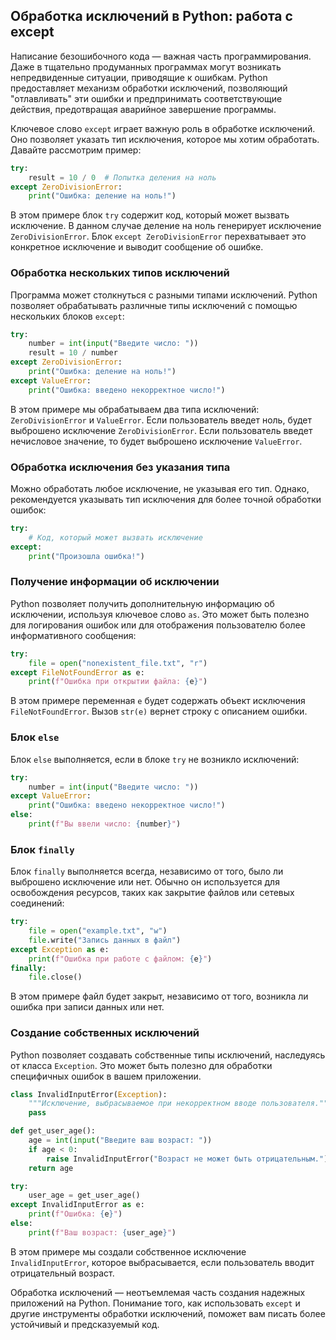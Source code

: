 ## Обработка исключений в Python: работа с except

Написание безошибочного кода — важная часть программирования. Даже в тщательно продуманных программах могут возникать непредвиденные ситуации, приводящие к ошибкам. Python предоставляет механизм обработки исключений, позволяющий "отлавливать" эти ошибки и предпринимать соответствующие действия, предотвращая аварийное завершение программы.

Ключевое слово `except` играет важную роль в обработке исключений. Оно позволяет указать тип исключения, которое мы хотим обработать. Давайте рассмотрим пример:

```python
try:
    result = 10 / 0  # Попытка деления на ноль
except ZeroDivisionError:
    print("Ошибка: деление на ноль!")
```

В этом примере блок `try` содержит код, который может вызвать исключение. В данном случае деление на ноль генерирует исключение `ZeroDivisionError`. Блок `except ZeroDivisionError` перехватывает это конкретное исключение и выводит сообщение об ошибке. 

### Обработка нескольких типов исключений

Программа может столкнуться с разными типами исключений. Python позволяет обрабатывать различные типы исключений с помощью нескольких блоков `except`:

```python
try:
    number = int(input("Введите число: "))
    result = 10 / number
except ZeroDivisionError:
    print("Ошибка: деление на ноль!")
except ValueError:
    print("Ошибка: введено некорректное число!")
```

В этом примере мы обрабатываем два типа исключений: `ZeroDivisionError` и `ValueError`. Если пользователь введет ноль, будет выброшено исключение `ZeroDivisionError`. Если пользователь введет нечисловое значение, то будет выброшено исключение `ValueError`.

### Обработка исключения без указания типа

Можно обработать любое исключение, не указывая его тип. Однако, рекомендуется указывать тип исключения для более точной обработки ошибок:

```python
try:
    # Код, который может вызвать исключение
except:
    print("Произошла ошибка!")
```

### Получение информации об исключении

Python позволяет получить дополнительную информацию об исключении, используя ключевое слово `as`. Это может быть полезно для логирования ошибок или для отображения пользователю более информативного сообщения:

```python
try:
    file = open("nonexistent_file.txt", "r")
except FileNotFoundError as e:
    print(f"Ошибка при открытии файла: {e}")
```

В этом примере переменная `e` будет содержать объект исключения `FileNotFoundError`. Вызов `str(e)` вернет строку с описанием ошибки.

### Блок `else`

Блок `else` выполняется, если в блоке `try` не возникло исключений:

```python
try:
    number = int(input("Введите число: "))
except ValueError:
    print("Ошибка: введено некорректное число!")
else:
    print(f"Вы ввели число: {number}")
```

### Блок `finally`

Блок `finally` выполняется всегда, независимо от того, было ли выброшено исключение или нет. Обычно он используется для освобождения ресурсов, таких как закрытие файлов или сетевых соединений:

```python
try:
    file = open("example.txt", "w")
    file.write("Запись данных в файл")
except Exception as e:
    print(f"Ошибка при работе с файлом: {e}")
finally:
    file.close()
```

В этом примере файл будет закрыт, независимо от того, возникла ли ошибка при записи данных или нет.

### Создание собственных исключений

Python позволяет создавать собственные типы исключений, наследуясь от класса `Exception`. Это может быть полезно для обработки специфичных ошибок в вашем приложении.

```python
class InvalidInputError(Exception):
    """Исключение, выбрасываемое при некорректном вводе пользователя."""
    pass

def get_user_age():
    age = int(input("Введите ваш возраст: "))
    if age < 0:
        raise InvalidInputError("Возраст не может быть отрицательным.")
    return age

try:
    user_age = get_user_age()
except InvalidInputError as e:
    print(f"Ошибка: {e}")
else:
    print(f"Ваш возраст: {user_age}")
```

В этом примере мы создали собственное исключение `InvalidInputError`, которое выбрасывается, если пользователь вводит отрицательный возраст.


Обработка исключений — неотъемлемая часть создания надежных приложений на Python. Понимание того, как использовать `except` и другие инструменты обработки исключений, поможет вам писать более устойчивый и предсказуемый код. 

